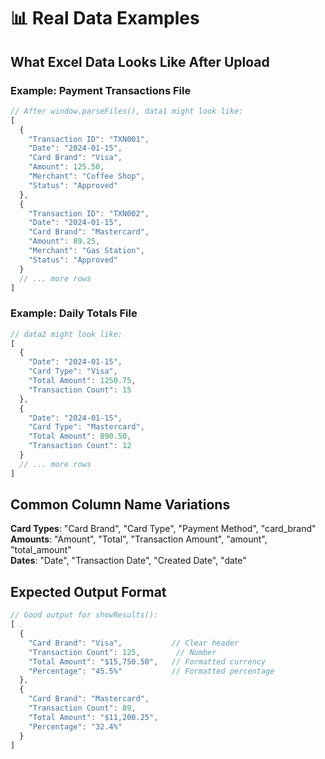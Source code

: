 # 📊 Real Data Examples

## What Excel Data Looks Like After Upload

### Example: Payment Transactions File
```javascript
// After window.parseFiles(), data1 might look like:
[
  {
    "Transaction ID": "TXN001",
    "Date": "2024-01-15", 
    "Card Brand": "Visa",
    "Amount": 125.50,
    "Merchant": "Coffee Shop",
    "Status": "Approved"
  },
  {
    "Transaction ID": "TXN002",
    "Date": "2024-01-15",
    "Card Brand": "Mastercard", 
    "Amount": 89.25,
    "Merchant": "Gas Station",
    "Status": "Approved"
  }
  // ... more rows
]
```

### Example: Daily Totals File  
```javascript
// data2 might look like:
[
  {
    "Date": "2024-01-15",
    "Card Type": "Visa",
    "Total Amount": 1250.75,
    "Transaction Count": 15
  },
  {
    "Date": "2024-01-15", 
    "Card Type": "Mastercard",
    "Total Amount": 890.50,
    "Transaction Count": 12
  }
  // ... more rows
]
```

## Common Column Name Variations

**Card Types**: "Card Brand", "Card Type", "Payment Method", "card_brand"  
**Amounts**: "Amount", "Total", "Transaction Amount", "amount", "total_amount"  
**Dates**: "Date", "Transaction Date", "Created Date", "date"

## Expected Output Format

```javascript
// Good output for showResults():
[
  { 
    "Card Brand": "Visa",           // Clear header
    "Transaction Count": 125,        // Number
    "Total Amount": "$15,750.50",   // Formatted currency  
    "Percentage": "45.5%"           // Formatted percentage
  },
  {
    "Card Brand": "Mastercard",
    "Transaction Count": 89,
    "Total Amount": "$11,200.25", 
    "Percentage": "32.4%"
  }
]
```